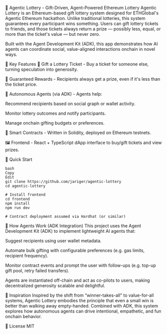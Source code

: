 🎁 Agentic Lottery - Gift-Driven, Agent-Powered Ethereum Lottery
Agentic Lottery is an Ethereum-based gift lottery system designed for ETHGlobal's Agentic Ethereum hackathon. Unlike traditional lotteries, this system guarantees every participant wins something. Users can gift lottery tickets to friends, and those tickets always return a prize — possibly less, equal, or more than the ticket's value — but never zero.

Built with the Agent Development Kit (ADK), this app demonstrates how AI agents can coordinate social, value-aligned interactions onchain in novel ways.

🌟 Key Features
🎁 Gift a Lottery Ticket - Buy a ticket for someone else, turning speculation into generosity.

💸 Guaranteed Rewards - Recipients always get a prize, even if it's less than the ticket price.

🤖 Autonomous Agents (via ADK) - Agents help:

Recommend recipients based on social graph or wallet activity.

Monitor lottery outcomes and notify participants.

Manage onchain gifting budgets or preferences.

🧱 Smart Contracts - Written in Solidity, deployed on Ethereum testnets.

🖼️ Frontend - React + TypeScript dApp interface to buy/gift tickets and view prizes.

🚀 Quick Start
```
bash
Copy
Edit
git clone https://github.com/jariger/agentic-lottery
cd agentic-lottery

# Install frontend
cd frontend
npm install
npm run dev

# Contract deployment assumed via Hardhat (or similar)
```
🤖 How Agents Work (ADK Integration)
This project uses the Agent Development Kit (ADK) to implement lightweight AI agents that:

Suggest recipients using user wallet metadata.

Automate bulk gifting with configurable preferences (e.g. gas limits, recipient frequency).

Monitor contract events and prompt the user with follow-ups (e.g. top-up gift pool, retry failed transfers).

Agents are instantiated off-chain and act as co-pilots to users, making decentralized generosity scalable and delightful.

🧠 Inspiration
Inspired by the shift from “winner-takes-all” to value-for-all systems, Agentic Lottery embodies the principle that even a small win is better than walking away empty-handed. Combined with ADK, this system explores how autonomous agents can drive intentional, empathetic, and fun onchain behavior.

📜 License
MIT
